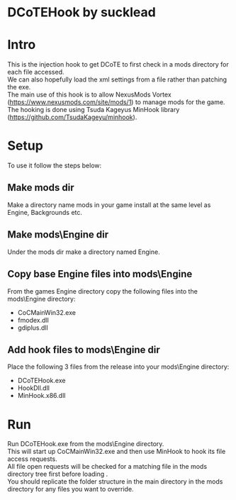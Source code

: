 # DCoTEHook by sucklead

# Intro
This is the injection hook to get DCoTE to first check in a mods directory for each file accessed.  
We can also hopefully load the xml settings from a file rather than patching the exe.  
The main use of this hook is to allow NexusMods Vortex (https://www.nexusmods.com/site/mods/1) to manage mods for the game.  
The hooking is done using Tsuda Kageyus MinHook library (https://github.com/TsudaKageyu/minhook).

# Setup
To use it follow the steps below:

## Make mods dir
Make a directory name mods in your game install at the same level as Engine, Backgrounds etc.

## Make mods\Engine dir
Under the mods dir make a directory named Engine.

## Copy base Engine files into mods\Engine
From the games Engine directory copy the following files into the mods\Engine directory:
- CoCMainWin32.exe
- fmodex.dll
- gdiplus.dll

## Add hook files to mods\Engine dir
Place the following 3 files from the release into your mods\Engine directory:
- DCoTEHook.exe
- HookDll.dll
- MinHook.x86.dll
 
 # Run

 Run DCoTEHook.exe from the mods\Engine directory.  
 This will start up CoCMainWin32.exe and then use MinHook to hook its file access requests.  
 All file open requests will be checked for a matching file in the mods directory tree first before loading .  
 You should replicate the folder structure in the main directory in the mods directory for any files you want to override.
